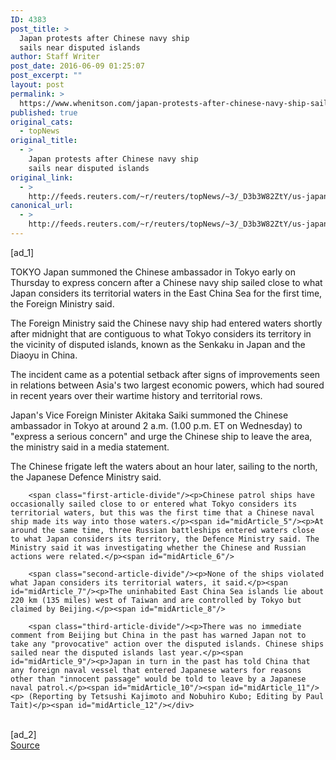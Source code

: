 ```yaml
---
ID: 4383
post_title: >
  Japan protests after Chinese navy ship
  sails near disputed islands
author: Staff Writer
post_date: 2016-06-09 01:25:07
post_excerpt: ""
layout: post
permalink: >
  https://www.whenitson.com/japan-protests-after-chinese-navy-ship-sails-near-disputed-islands/
published: true
original_cats:
  - topNews
original_title:
  - >
    Japan protests after Chinese navy ship
    sails near disputed islands
original_link:
  - >
    http://feeds.reuters.com/~r/reuters/topNews/~3/_D3b3W82ZtY/us-japan-china-islands-idUSKCN0YV01U
canonical_url:
  - >
    http://feeds.reuters.com/~r/reuters/topNews/~3/_D3b3W82ZtY/us-japan-china-islands-idUSKCN0YV01U
---
```

 [ad_1]
<br><div id="articleText">
<span id="midArticle_start"/>

<span class="focusParagraph" readability="5"><p><span class="articleLocation">TOKYO</span> Japan summoned the Chinese ambassador in Tokyo early on Thursday to express concern after a Chinese navy ship sailed close to what Japan considers its territorial waters in the East China Sea for the first time, the Foreign Ministry said.</p></span><span id="midArticle_0"/><p>The Foreign Ministry said the Chinese navy ship had entered waters shortly after midnight that are contiguous to what Tokyo considers its territory in the vicinity of disputed islands, known as the Senkaku in Japan and the Diaoyu in China.</p><span id="midArticle_1"/><p>The incident came as a potential setback after signs of improvements seen in relations between Asia's two largest economic powers, which had soured in recent years over their wartime history and territorial rows.</p><span id="midArticle_2"/><p>Japan's Vice Foreign Minister Akitaka Saiki summoned the Chinese ambassador in Tokyo at around 2 a.m. (1.00 p.m. ET on Wednesday) to "express a serious concern" and urge the Chinese ship to leave the area, the ministry said in a media statement.</p><span id="midArticle_3"/><p>The Chinese frigate left the waters about an hour later, sailing to the north, the Japanese Defence Ministry said.</p><span id="midArticle_4"/>
        
        <span class="first-article-divide"/><p>Chinese patrol ships have occasionally sailed close to or entered what Tokyo considers its territorial waters, but this was the first time that a Chinese naval ship made its way into those waters.</p><span id="midArticle_5"/><p>At around the same time, three Russian battleships entered waters close to what Japan considers its territory, the Defence Ministry said. The Ministry said it was investigating whether the Chinese and Russian actions were related.</p><span id="midArticle_6"/>
        
        <span class="second-article-divide"/><p>None of the ships violated what Japan considers its territorial waters, it said.</p><span id="midArticle_7"/><p>The uninhabited East China Sea islands lie about 220 km (135 miles) west of Taiwan and are controlled by Tokyo but claimed by Beijing.</p><span id="midArticle_8"/>
        
        <span class="third-article-divide"/><p>There was no immediate comment from Beijing but China in the past has warned Japan not to take any "provocative" action over the disputed islands. Chinese ships sailed near the disputed islands last year.</p><span id="midArticle_9"/><p>Japan in turn in the past has told China that any foreign naval vessel that entered Japanese waters for reasons other than "innocent passage" would be told to leave by a Japanese naval patrol.</p><span id="midArticle_10"/><span id="midArticle_11"/><p> (Reporting by Tetsushi Kajimoto and Nobuhiro Kubo; Editing by Paul Tait)</p><span id="midArticle_12"/></div>
<br>[ad_2]
<br><a href="http://feeds.reuters.com/~r/reuters/topNews/~3/_D3b3W82ZtY/us-japan-china-islands-idUSKCN0YV01U">Source </a>